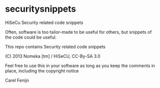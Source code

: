 securitysnippets
================

HiSeCu Security related code snippets 

Often, software is too tailor-made to be useful for others, but snippets of the code could be useful.

This repo contains Security related code snippets

(C) 2013 Nomeka [tm] / HiSeCU, CC-By-SA 3.0

Feel free to use this in your software as long as you keep the comments in place,
including the copyright notice

Carel Fenijn 
